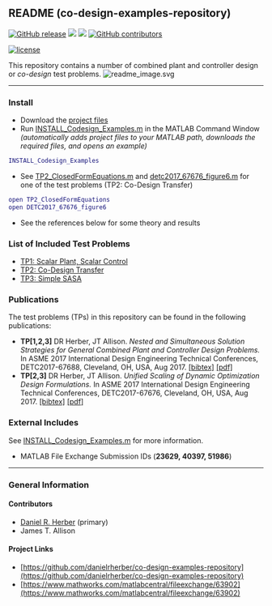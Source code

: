 ## README (co-design-examples-repository)

[![GitHub release](https://img.shields.io/github/release/danielrherber/co-design-examples-repository.svg)](https://github.com/danielrherber/co-design-examples-repository/releases/latest)
[![](https://img.shields.io/badge/language-matlab-EF963C.svg)](https://www.mathworks.com/products/matlab.html)
[![](https://img.shields.io/github/issues-raw/danielrherber/co-design-examples-repository.svg)](https://github.com/danielrherber/co-design-examples-repository/issues)
[![GitHub contributors](https://img.shields.io/github/contributors/danielrherber/co-design-examples-repository.svg)](https://github.com/danielrherber/co-design-examples-repository/graphs/contributors)

[![license](https://img.shields.io/github/license/danielrherber/co-design-examples-repository.svg)](https://github.com/danielrherber/co-design-examples-repository/blob/master/License)

This repository contains a number of combined plant and controller design or *co-design* test problems.
![readme_image.svg](http://www.danielherber.com/img/projects/co-design-examples-repository/readme_image.svg)

---
### Install
- Download the [project files](https://github.com/danielrherber/co-design-examples-repository/archive/master.zip)
- Run [INSTALL_Codesign_Examples.m](INSTALL_Codesign_Examples.m) in the MATLAB Command Window *(automatically adds project files to your MATLAB path, downloads the required files, and opens an example)*
```matlab
INSTALL_Codesign_Examples
```
- See [TP2_ClosedFormEquations.m](examples/TP002.co-design_transfer/TP2_ClosedFormEquations.m) and [detc2017_67676_figure6.m](examples/TP002.co-design_transfer/detc2017-67676/detc2017_67676_figure6.m) for one of the test problems (TP2: Co-Design Transfer)
```matlab
open TP2_ClosedFormEquations
open DETC2017_67676_figure6
```
- See the references below for some theory and results

### List of Included Test Problems
- [TP1: Scalar Plant, Scalar Control](examples/TP001.scalar_plant_scalar_control)
- [TP2: Co-Design Transfer](examples/TP002.co-design_transfer)
- [TP3: Simple SASA](examples/TP003.simple_SASA)

### Publications
The test problems (TPs) in this repository can be found in the following publications:
- **TP[1,2,3]** DR Herber, JT Allison. *Nested and Simultaneous Solution Strategies for General Combined Plant and Controller Design Problems.* In ASME 2017 International Design Engineering Technical Conferences, DETC2017-67688, Cleveland, OH, USA, Aug 2017. [[bibtex]](http://systemdesign.illinois.edu/~systemdesign/bibtexbrowser.php?key=Herber2017b&bib=esdl_refs.bib) [[pdf]](http://systemdesign.illinois.edu/publications/Her17b.pdf)
- **TP[2,3]** DR Herber, JT Allison. *Unified Scaling of Dynamic Optimization Design Formulations.* In ASME 2017 International Design Engineering Technical Conferences, DETC2017-67676, Cleveland, OH, USA, Aug 2017. [[bibtex]](http://systemdesign.illinois.edu/~systemdesign/bibtexbrowser.php?key=Herber2017c&bib=esdl_refs.bib) [[pdf]](http://systemdesign.illinois.edu/publications/Her17c.pdf)

### External Includes
See [INSTALL_Codesign_Examples.m](INSTALL_Codesign_Examples.m) for more information.
- MATLAB File Exchange Submission IDs (**23629, 40397, 51986**)

---
### General Information

#### Contributors
- [Daniel R. Herber](https://github.com/danielrherber) (primary)
- James T. Allison

#### Project Links
- [https://github.com/danielrherber/co-design-examples-repository](https://github.com/danielrherber/co-design-examples-repository)
- [https://www.mathworks.com/matlabcentral/fileexchange/63902](https://www.mathworks.com/matlabcentral/fileexchange/63902)